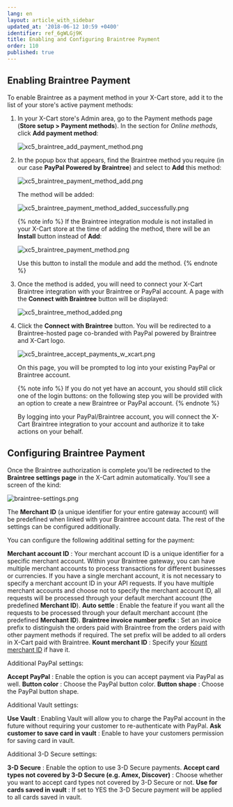 ```yaml
---
lang: en
layout: article_with_sidebar
updated_at: '2018-06-12 10:59 +0400'
identifier: ref_6gWLGj9K
title: Enabling and Configuring Braintree Payment
order: 110
published: true
---
```

## Enabling Braintree Payment

To enable Braintree as a payment method in your X-Cart store, add it to the list of your store's active payment methods:

   1. In your X-Cart store's Admin area, go to the Payment methods page (**Store setup > Payment methods**). In the section for _Online methods_, click **Add payment method**:
        
      ![xc5_braintree_add_payment_method.png]({{site.baseurl}}/attachments/ref_3U96LOWn/xc5_braintree_add_payment_method.png)

   2. In the popup box that appears, find the Braintree method you require (in our case **PayPal Powered by Braintree**) and select to **Add** this method:

      ![xc5_braintree_payment_method_add.png]({{site.baseurl}}/attachments/ref_3U96LOWn/xc5_braintree_payment_method_add.png)
 
      The method will be added:
     
      ![xc5_braintree_payment_method_added_successfully.png]({{site.baseurl}}/attachments/ref_3U96LOWn/xc5_braintree_payment_method_added_successfully.png)

      {% note info %}
      If the Braintree integration module is not installed in your X-Cart store at the time of adding the method, there will be an **Install** button instead of **Add**: 
        
      ![xc5_braintree_payment_method.png]({{site.baseurl}}/attachments/ref_3U96LOWn/xc5_braintree_payment_method.png)
        
      Use this button to install the module and add the method.
      {% endnote %}
        
   3. Once the method is added, you will need to connect your X-Cart Braintree integration with your Braintree or PayPal account. A page with the **Connect with Braintree** button will be displayed:
       
      ![xc5_braintree_method_added.png]({{site.baseurl}}/attachments/ref_3U96LOWn/xc5_braintree_method_added.png)

   4. Click the **Connect with Braintree** button. You will be redirected to a Braintree-hosted page co-branded with PayPal powered by Braintree and X-Cart logo. 
   
      ![xc5_braintree_accept_payments_w_xcart.png]({{site.baseurl}}/attachments/ref_3U96LOWn/xc5_braintree_accept_payments_w_xcart.png)

      On this page, you will be prompted to log into your existing PayPal or Braintree account. 
      
      {% note info %}
      If you do not yet have an account, you should still click one of the login buttons: on the following step you will be provided with an option to create a new Braintree or PayPal account.
      {% endnote %}
      
      By logging into your PayPal/Braintree account, you will connect the X-Cart Braintree integration to your account and authorize it to take actions on your behalf. 
      
## Configuring Braintree Payment

Once the Braintree authorization is complete you'll be redirected to the **Braintree settings page** in the X-Cart admin automatically. You'll see a screen of the kind:

![braintree-settings.png]({{site.baseurl}}/attachments/ref_6gWLGj9K/braintree-settings.png)

The **Merchant ID** (a unique identifier for your entire gateway account) will be predefined when linked with your Braintree account data. The rest of the settings can be configured additionally.

You can configure the following additinal setting for the payment:

**Merchant account ID** : Your merchant account ID is a unique identifier for a specific merchant account. Within your Braintree gateway, you can have multiple merchant accounts to process transactions for different businesses or currencies. If you have a single merchant account, it is not necessary to specify a merchant account ID in your API requests. If you have multiple merchant accounts and choose not to specify the merchant account ID, all requests will be processed through your default merchant account (the predefined **Merchant ID**).
**Auto settle** : Enable the feature if you want all the requests to be processed through your default merchant account (the predefined **Merchant ID**).
**Braintree invoice number prefix** : Set an invoice prefix to distinguish the orders paid with Braintree from the orders paid with other payment methods if required. The set prefix will be added to all orders in X-Cart paid with Braintree.
**Kount merchant ID** : Specify your [Kount merchant ID](https://www.kount.com/fraud-detection-software/kount-products "Enabling and Configuring Braintree Payment") if have it.

Additional PayPal settings:

**Accept PayPal** : Enable the option is you can accept payment via PayPal as well.
**Button color** : Choose the PayPal button color.
**Button shape** : Choose the PayPal button shape.

Additional Vault settings:

**Use Vault** : Enabling Vault will allow you to charge the PayPal account in the future without requiring your customer to re-authenticate with PayPal.
**Ask customer to save card in vault** : Enable to have your customers permission for saving card in vault.

Additional 3-D Secure settings:

**3-D Secure** : Enable the option to use 3-D Secure payments.
**Accept card types not covered by 3-D Secure (e.g. Amex, Discover)** : Choose whether you want to accept card types not covered by 3-D Secure or not.
**Use for cards saved in vault** : If set to YES the 3-D Secure payment will be applied to all cards saved in vault.

